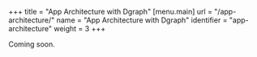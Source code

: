 +++
title = "App Architecture with Dgraph"
[menu.main]
  url = "/app-architecture/"
  name = "App Architecture with Dgraph"
  identifier = "app-architecture"
  weight = 3
+++

Coming soon.

<!-- description of some common app architectures with Dgraph.  I think just three  sections

1. with a UI and a Dgraph backend, 
2. same thing but now with auth with auth, 
3. then some of the options of custom logic - REST, GraphQL, mixed, etc (needs to mention that you could write these or they could be existing ones)

we might need some images for this page - maybe sketch them on paper and we'll get Marisa to draw ?  Or do a first version in a simple drawing program and we'll get her to iterate.-->
